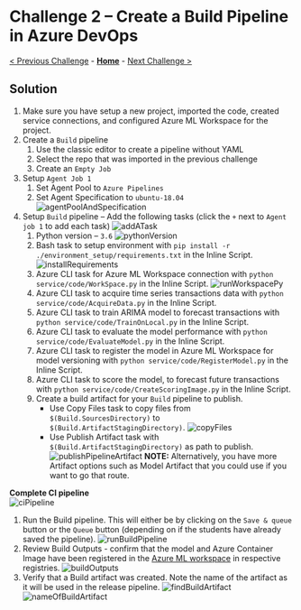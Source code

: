 # Challenge 2 – Create a Build Pipeline in Azure DevOps

[< Previous Challenge](./Solution-01.md) - **[Home](./README.md)** - [Next Challenge >](./Solution-03.md)

## Solution

1.  Make sure you have setup a new project, imported the code, created service connections, and configured Azure ML Workspace for the project.
1.  Create a `Build` pipeline
    1.  Use the classic editor to create a pipeline without YAML
    1.  Select the repo that was imported in the previous challenge
    1.  Create an `Empty Job`
1.  Setup `Agent Job 1`
    1.  Set Agent Pool to `Azure Pipelines`
    1.  Set Agent Specification to `ubuntu-18.04`
        ![agentPoolAndSpecification](../images/Challenge-02/agentPoolAndSpecification.png)
1.  Setup `Build` pipeline – Add the following tasks (click the `+` next to `Agent job 1` to add each task)
    ![addATask](../images/Challenge-02/addATask.png)
    1.  Python version – `3.6`
        ![pythonVersion](../images/Challenge-02/pythonVersion.png)
    1.  Bash task to setup environment with `pip install -r ./environment_setup/requirements.txt` in the Inline Script.
        ![installRequirements](../images/Challenge-02/installRequirements.png)
    1.  Azure CLI task for Azure ML Workspace connection with `python service/code/WorkSpace.py` in the Inline Script.
        ![runWorkspacePy](../images/Challenge-02/runWorkspacePy.png)
    1.  Azure CLI task to acquire time series transactions data with `python service/code/AcquireData.py` in the Inline Script.
    1.  Azure CLI task to train ARIMA model to forecast transactions with `python service/code/TrainOnLocal.py` in the Inline Script.
    1.  Azure CLI task to evaluate the model performance with `python service/code/EvaluateModel.py` in the Inline Script.
    1.  Azure CLI task to register the model in Azure ML Workspace for model versioning with `python service/code/RegisterModel.py` in the Inline Script.
    1.  Azure CLI task to score the model, to forecast future transactions with `python service/code/CreateScoringImage.py` in the Inline Script.
    1.  Create a build artifact for your `Build` pipeline to publish.
        - Use Copy Files task to copy files from `$(Build.SourcesDirectory)` to `$(Build.ArtifactStagingDirectory)`.
          ![copyFiles](../images/Challenge-02/copyFiles.png)
        - Use Publish Artifact task with `$(Build.ArtifactStagingDirectory)` as path to publish.
          ![publishPipelineArtifact](../images/Challenge-02/publishPipelineArtifact.png)
        **NOTE:** Alternatively, you have more Artifact options such as Model Artifact that you could use if you want to go that route.
    
**Complete CI pipeline**  
![ciPipeline](../images/Challenge-02/ciPipeline.png)

1.  Run the Build pipeline. This will either be by clicking on the `Save & queue` button or the `Queue` button (depending on if the students have already saved the pipeline).
    ![runBuildPipeline](../images/Challenge-02/runBuildPipeline.png)
1.  Review Build Outputs - confirm that the model and Azure Container Image have been registered in the [Azure ML workspace](https://ml.azure.com/) in respective registries.
    ![buildOutputs](../images/Challenge-02/buildOutputs.png)
1.  Verify that a Build artifact was created. Note the name of the artifact as it will be used in the release pipeline.
    ![findBuildArtifact](../images/Challenge-02/findBuildArtifact.png)
    ![nameOfBuildArtifact](../images/Challenge-02/nameOfBuildArtifact.png)